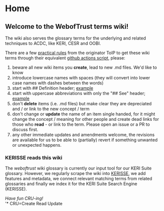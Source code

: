 # Home
## Welcome to the WebofTrust terms wiki!

The wiki also serves the glossary terms for the underlying and related techniques to ACDC, like KERI, CESR and OOBI.

There are a few [practical rules](https://wiki.trustoverip.org/display/HOME/Terms+Wikis) from the originator ToIP to get these wiki terms through their equivalent [github actions script](https://github.com/WebOfTrust/WOT-terms/actions/workflows/content-fetch-and-deploy-update-glossary.yml), please:
1. beware all new wiki items you **create**, lead to new .md files. We'd like to know
2. introduce lowercase names with spaces (they will convert into lower case names with dashes between the words)
3. start with ## Definition header; [example](https://github.com/WebOfTrust/WOT-terms/wiki/composable-event-streaming-representation)
4. start with uppercase abbreviations with only the "## See" header; [example](https://github.com/WebOfTrust/WOT-terms/wiki/CESR)
5. don't **delete** items (i.e. .md files) but make clear they are depreciated and / or link to the new concept / term
6. don't change or **update** the name of an item single handed, for it might change the concept / meaning for other people and create dead links for those who **read** - or link to the term. Please open an issue or a PR to discuss first. 
7. any other immediate updates and amendments welcome, the revisions are available for us to be able to (partially) revert if something unwanted or unexpected happens.

### KERISSE reads this wiki

The _weboftrust_ wiki glossary is currently our input tool for our KERI Suite glossary. However, we regularly scrape the wiki into [KERISSE](kerisse.org), we add features and metadata, we connect relevant matching terms from related glossaries and finally we index it for the KERI Suite Search Engine (KERISSE).

_Have fun CRU-ing!_  
'* CRU=Create Read Update